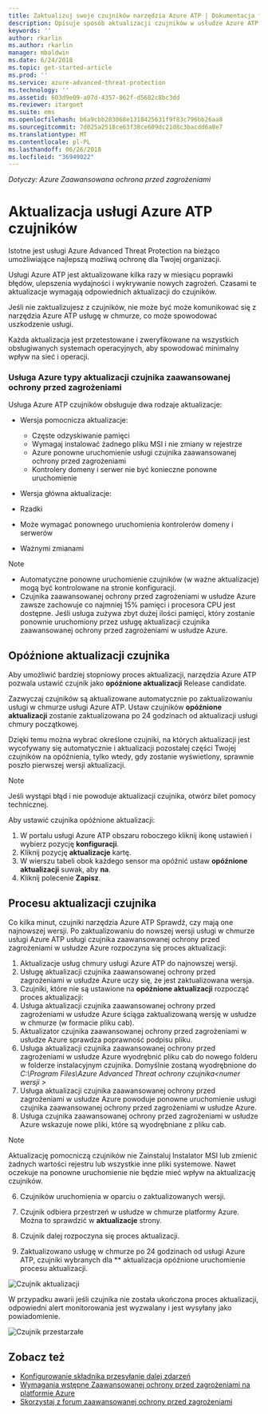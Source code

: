 ```yaml
---
title: Zaktualizuj swoje czujników narzędzia Azure ATP | Dokumentacja firmy Microsoft
description: Opisuje sposób aktualizacji czujników w usłudze Azure ATP.
keywords: ''
author: rkarlin
ms.author: rkarlin
manager: mbaldwin
ms.date: 6/24/2018
ms.topic: get-started-article
ms.prod: ''
ms.service: azure-advanced-threat-protection
ms.technology: ''
ms.assetid: 603d9e09-a07d-4357-862f-d5682c8bc3dd
ms.reviewer: itargoet
ms.suite: ems
ms.openlocfilehash: b6a9cbb203068e1318425631f9f83c796bb26aa8
ms.sourcegitcommit: 7d025a2518ce63f38ce609dc21d8c3bacdd6a8e7
ms.translationtype: MT
ms.contentlocale: pl-PL
ms.lasthandoff: 06/26/2018
ms.locfileid: "36949022"
---
```

*Dotyczy: Azure Zaawansowana ochrona przed zagrożeniami*


# <a name="update-azure-atp-sensors"></a>Aktualizacja usługi Azure ATP czujników
Istotne jest usługi Azure Advanced Threat Protection na bieżąco umożliwiające najlepszą możliwą ochronę dla Twojej organizacji.

Usługi Azure ATP jest aktualizowane kilka razy w miesiącu poprawki błędów, ulepszenia wydajności i wykrywanie nowych zagrożeń. Czasami te aktualizacje wymagają odpowiednich aktualizacji do czujników. 

Jeśli nie zaktualizujesz z czujników, nie może być może komunikować się z narzędzia Azure ATP usługę w chmurze, co może spowodować uszkodzenie usługi.

Każda aktualizacja jest przetestowane i zweryfikowane na wszystkich obsługiwanych systemach operacyjnych, aby spowodować minimalny wpływ na sieć i operacji.

### <a name="azure-atp-sensor-update-types"></a>Usługa Azure typy aktualizacji czujnika zaawansowanej ochrony przed zagrożeniami   

Usługa Azure ATP czujników obsługuje dwa rodzaje aktualizacje:
- Wersja pomocnicza aktualizacje: 
  - Częste odzyskiwanie pamięci 
  - Wymagaj instalować żadnego pliku MSI i nie zmiany w rejestrze
  - Azure ponowne uruchomienie usługi czujnika zaawansowanej ochrony przed zagrożeniami
  - Kontrolery domeny i serwer nie być konieczne ponowne uruchomienie

- Wersja główna aktualizacje:
 - Rzadki
 - Może wymagać ponownego uruchomienia kontrolerów domeny i serwerów
 - Ważnymi zmianami 

> [!NOTE]
>- Automatyczne ponowne uruchomienie czujników (w ważne aktualizacje) mogą być kontrolowane na stronie konfiguracji. 
> - Czujnika zaawansowanej ochrony przed zagrożeniami w usłudze Azure zawsze zachowuje co najmniej 15% pamięci i procesora CPU jest dostępne. Jeśli usługa zużywa zbyt dużej ilości pamięci, który zostanie ponownie uruchomiony przez usługę aktualizacji czujnika zaawansowanej ochrony przed zagrożeniami w usłudze Azure.

## <a name="delayed-sensor-update"></a>Opóźnione aktualizacji czujnika
Aby umożliwić bardziej stopniowy proces aktualizacji, narzędzia Azure ATP pozwala ustawić czujnik jako **opóźnione aktualizacji** Release candidate. 

Zazwyczaj czujników są aktualizowane automatycznie po zaktualizowaniu usługi w chmurze usługi Azure ATP. Ustaw czujników **opóźnione aktualizacji** zostanie zaktualizowana po 24 godzinach od aktualizacji usługi chmury początkowej.

Dzięki temu można wybrać określone czujniki, na których aktualizacji jest wycofywany się automatycznie i aktualizacji pozostałej części Twojej czujników na opóźnienia, tylko wtedy, gdy zostanie wyświetlony, sprawnie poszło pierwszej wersji aktualizacji.

> [!NOTE]
> Jeśli wystąpi błąd i nie powoduje aktualizacji czujnika, otwórz bilet pomocy technicznej.

Aby ustawić czujnika opóźnione aktualizacji:

1. W portalu usługi Azure ATP obszaru roboczego kliknij ikonę ustawień i wybierz pozycję **konfiguracji**.
2. Kliknij pozycję **aktualizacje** kartę.
3. W wierszu tabeli obok każdego sensor ma opóźnić ustaw **opóźnione aktualizacji** suwak, aby **na**.
4. Kliknij polecenie **Zapisz**.
 
## <a name="sensor-update-process"></a>Procesu aktualizacji czujnika

Co kilka minut, czujniki narzędzia Azure ATP Sprawdź, czy mają one najnowszej wersji. Po zaktualizowaniu do nowszej wersji usługi w chmurze usługi Azure ATP usługi czujnika zaawansowanej ochrony przed zagrożeniami w usłudze Azure rozpoczyna się proces aktualizacji:

1. Aktualizacje usług chmury usługi Azure ATP do najnowszej wersji.
2. Usługę aktualizacji czujnika zaawansowanej ochrony przed zagrożeniami w usłudze Azure uczy się, że jest zaktualizowana wersja.
3. Czujniki, które nie są ustawione na **opóźnione aktualizacji** rozpocząć proces aktualizacji:
  1. Usługa aktualizacji czujnika zaawansowanej ochrony przed zagrożeniami w usłudze Azure ściąga zaktualizowaną wersję w usłudze w chmurze (w formacie pliku cab).
  2. Aktualizator czujnika zaawansowanej ochrony przed zagrożeniami w usłudze Azure sprawdza poprawność podpisu pliku.
  3. Usługa aktualizacji czujnika zaawansowanej ochrony przed zagrożeniami w usłudze Azure wyodrębnić pliku cab do nowego folderu w folderze instalacyjnym czujnika. Domyślnie zostaną wyodrębnione do *C:\Program Files\Azure Advanced Threat ochrony czujnika\<numer wersji >*
  4. Usługa aktualizacji czujnika zaawansowanej ochrony przed zagrożeniami w usłudze Azure powoduje ponowne uruchomienie usługi czujnika zaawansowanej ochrony przed zagrożeniami w usłudze Azure.
  5. Usługa czujnika zaawansowanej ochrony przed zagrożeniami w usłudze Azure wskazuje nowe pliki, które są wyodrębniane z pliku cab.
  > [!NOTE]
  >Aktualizację pomocniczą czujników nie Zainstaluj Instalator MSI lub zmienić żadnych wartości rejestru lub wszystkie inne pliki systemowe. Nawet oczekuje na ponowne uruchomienie nie będzie mieć wpływ na aktualizację czujników. 
  6. Czujników uruchomienia w oparciu o zaktualizowanych wersji.
  7. Czujnik odbiera przestrzeń w usłudze w chmurze platformy Azure. Można to sprawdzić w **aktualizacje** strony.
  8. Czujnik dalej rozpoczyna się proces aktualizacji. 

4. Zaktualizowano usługę w chmurze po 24 godzinach od usługi Azure ATP, czujniki wybranych dla ** aktualizacja opóźnione uruchomienie procesu aktualizacji.

![Czujnik aktualizacji](./media/sensor-update.png)


W przypadku awarii jeśli czujnika nie została ukończona proces aktualizacji, odpowiedni alert monitorowania jest wyzwalany i jest wysyłany jako powiadomienie.

![Czujnik przestarzałe](./media/sensor-outdated.png)


## <a name="see-also"></a>Zobacz też

- [Konfigurowanie składnika przesyłanie dalej zdarzeń](configure-event-forwarding.md)
- [Wymagania wstępne Zaawansowanej ochrony przed zagrożeniami na platformie Azure](atp-prerequisites.md)
- [Skorzystaj z forum zaawansowanej ochrony przed zagrożeniami](https://aka.ms/azureatpcommunity)